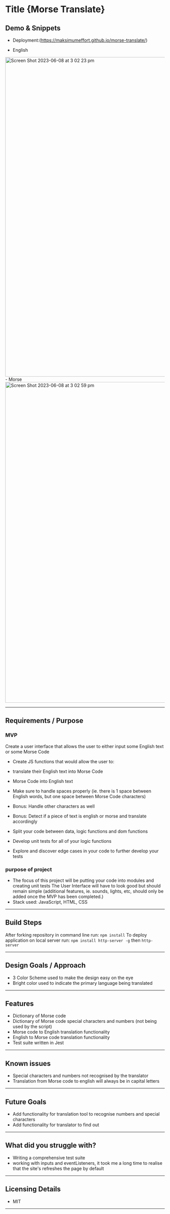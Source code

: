 # Title {Morse Translate}

## Demo & Snippets

-   Deployment:(https://maksimumeffort.github.io/morse-translate/)

-   English
<img width="1008" alt="Screen Shot 2023-06-08 at 3 02 23 pm" src="https://github.com/maksimumeffort/morse-translate/assets/23536155/070d1c90-e11c-495e-ac82-9949e988d22b">
-   Morse
<img width="1012" alt="Screen Shot 2023-06-08 at 3 02 59 pm" src="https://github.com/maksimumeffort/morse-translate/assets/23536155/c269646f-9738-47d5-980e-5abe66ce54b5">

---

## Requirements / Purpose

### MVP  
Create a user interface that allows the user to either input some English text or some Morse Code

-   Create JS functions that would allow the user to:
-   translate their English text into Morse Code
-   Morse Code into English text

-   Make sure to handle spaces properly (ie. there is 1 space between English words, but one space between Morse Code characters)

-   Bonus: Handle other characters as well

-   Bonus: Detect if a piece of text is english or morse and translate accordingly

-   Split your code between data, logic functions and dom functions

-   Develop unit tests for all of your logic functions

-   Explore and discover edge cases in your code to further develop your tests

### purpose of project
-   The focus of this project will be putting your code into modules and creating unit tests The User Interface will have to look good but should remain simple (additional features, ie. sounds, lights, etc, should only be added once the MVP has been completed.)
-   Stack used: JavaScript, HTML, CSS

---

## Build Steps

After forking repository in command line run:
```npm install```
To deploy application on local server run:
```npm install http-server -g```
then 
```http-server``` 

---

## Design Goals / Approach

-   3 Color Scheme used to make the design easy on the eye
-   Bright color used to indicate the primary language being translated

---

## Features

-   Dictionary of Morse code
-   Dictionary of Morse code special characters and numbers (not being used by the script)
-   Morse code to English translation functionality
-   English to Morse code translation functionality
-   Test suite written in Jest

---

## Known issues

-   Special characters and numbers not recognised by the translator
-   Translation from Morse code to english will always be in capital letters

---

## Future Goals

-   Add functionality for translation tool to recognise numbers and special characters
-   Add functionality for translator to find out 

---

## What did you struggle with?

-   Writing a comprehensive test suite
-   working with inputs and eventListeners, it took me a long time to realise that the site's refreshes the page by default

---

## Licensing Details

-   MIT

---
